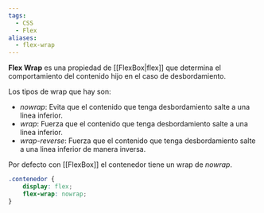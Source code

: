 ```yaml
---
tags:
  - CSS
  - Flex
aliases:
  - flex-wrap
---
```

**Flex Wrap** es una propiedad de [[FlexBox|flex]] que determina el comportamiento del contenido hijo en el caso de desbordamiento.

Los tipos de wrap que hay son:
- *nowrap*: Evita que el contenido que tenga desbordamiento salte a una linea inferior.
- *wrap*: Fuerza que el contenido que tenga desbordamiento salte a una linea inferior.
- *wrap-reverse*: Fuerza que el contenido que tenga desbordamiento salte a una linea inferior de manera inversa.

Por defecto con [[FlexBox]] el contenedor tiene un wrap de *nowrap*.
```css
.contenedor {
	display: flex;
	flex-wrap: nowrap;
}
```